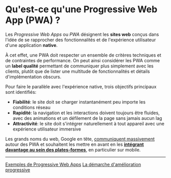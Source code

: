 Qu'est-ce qu'une Progressive Web App (PWA) ?
============================================

Les *Progressive Web Apps* ou *PWA* désignent les **sites web** conçus dans l'idée de se rapprocher des fonctionnalités et de l'expérience utilisateur d'une application **native**.
 
 À cet effet, une PWA doit respecter un ensemble de critères techniques et de contraintes de performance. On peut ainsi considérer les PWA comme un **label  qualité** permettant de communiquer plus simplement avec les clients, plutôt que de lister une multitude de fonctionnalités et détails d'implémentation obscurs.
 
 Pour faire le parallèle avec l'expérience native, trois objectifs principaux sont identifiés:
  - **Fiabilité**: le site doit se charger instantanément peu importe les conditions réseau
  - **Rapidité**: la navigation et les interactions doivent toujours être fluides, avec des animations et un défilement de la page sans jamais aucun lag
  - **Attractivité**: le site doit s'intégrer naturellement à tout appareil avec une expérience utilisateur immersive
  
 
Les grands noms du web, Google en tête, [communiquent massivement](https://developers.google.com/web/progressive-web-apps/) autour des PWA et souhaitent les mettre en avant en les [**intégrant davantage au sein des plates-formes**](https://blog.chromium.org/2017/02/integrating-progressive-web-apps-deeply.html), en particulier sur mobile.

-----------------------------------------------------
[Exemples de Progressive Web Apps](#/pages/examples)
[La démarche d'amélioration progressive](#/pages/progressive-enhancement)

